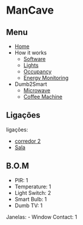 # ManCave


## Menu

- [Home](./readme.md)
- How it works
  - [Software](./how/software.md)
  - [Lights](./how/lights.md)
  - [Occupancy](./how/occupancy.md)
  - [Energy Monitoring](./how/energy.md)
- Dumb2Smart
  - [Microwave](./dumb2smart/microwave.md)
  - [Coffee Machine](./dumb2smart/coffee_machine.md)

## Ligações

ligações:
- [corredor 2](./corredores.md)
- [Sala](./sala.md)


## B.O.M

- PIR: 1
- Temperature: 1
- Light Switch: 2
- Smart Bulb: 1
- Dumb TV: 1

Janelas:
    - Window Contact: 1
